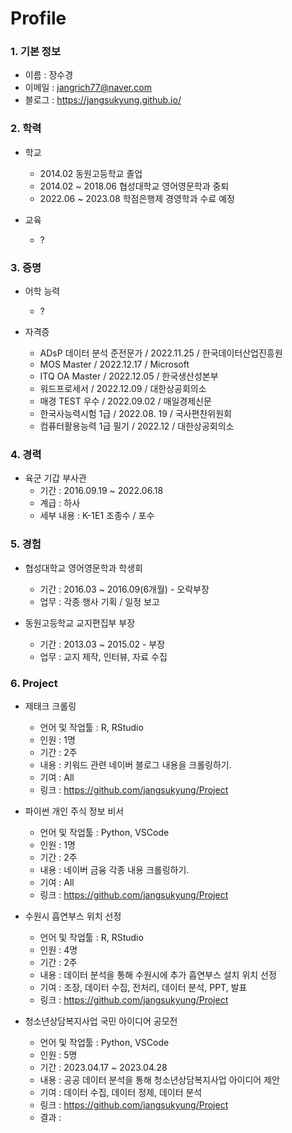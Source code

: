 # Profile


### 1. 기본 정보

- 이름 : 장수경
- 이메일 : jangrich77@naver.com
- 블로그 : https://jangsukyung.github.io/


### 2. 학력
 
 - 학교
   - 2014.02 동원고등학교 졸업
   - 2014.02 ~ 2018.06 협성대학교 영어영문학과 중퇴
   - 2022.06 ~ 2023.08 학점은행제 경영학과 수료 예정

 - 교육
     - ?

 ### 3. 증명
  - 어학 능력
     - ?

  - 자격증
     - ADsP 데이터 분석 준전문가 / 2022.11.25 / 한국데이터산업진흥원
     - MOS Master / 2022.12.17 / Microsoft
     - ITQ OA Master / 2022.12.05 / 한국생산성본부
     - 워드프로세서 / 2022.12.09 / 대한상공회의소
     - 매경 TEST 우수 / 2022.09.02 / 매일경제신문
     - 한국사능력시험 1급 / 2022.08. 19 / 국사편찬위원회 
     - 컴퓨터활용능력 1급 필기 / 2022.12 / 대한상공회의소


### 4. 경력
 - 육군 기갑 부사관
     - 기간 : 2016.09.19 ~ 2022.06.18
     - 계급 : 하사
     - 세부 내용 : K-1E1 조종수 / 포수

### 5. 경험
 - 협성대학교 영어영문학과 학생회
     - 기간 : 2016.03 ~ 2016.09(6개월) - 오락부장
     - 업무 : 각종 행사 기획 / 일정 보고

 - 동원고등학교 교지편집부 부장
     - 기간 : 2013.03 ~ 2015.02 - 부장
     - 업무 : 교지 제작, 인터뷰, 자료 수집

### 6. Project
 - 제태크 크롤링
     - 언어 및 작업툴 : R, RStudio
     - 인원 : 1명
     - 기간 : 2주
     - 내용 : 키워드 관련 네이버 블로그 내용을 크롤링하기.
     - 기여 : All
     - 링크 : https://github.com/jangsukyung/Project

 - 파이썬 개인 주식 정보 비서
     - 언어 및 작업툴 : Python, VSCode
     - 인원 : 1명
     - 기간 : 2주
     - 내용 : 네이버 금융 각종 내용 크롤링하기.
     - 기여 : All
     - 링크 : https://github.com/jangsukyung/Project
  
 - 수원시 흡연부스 위치 선정
     - 언어 및 작업툴 : R, RStudio
     - 인원 : 4명
     - 기간 : 2주
     - 내용 : 데이터 분석을 통해 수원시에 추가 흡연부스 설치 위치 선정
     - 기여 : 조장, 데이터 수집, 전처리, 데이터 분석, PPT, 발표
     - 링크 : https://github.com/jangsukyung/Project
  
 - 청소년상담복지사업 국민 아이디어 공모전
     - 언어 및 작업툴 : Python, VSCode
     - 인원 : 5명
     - 기간 : 2023.04.17 ~ 2023.04.28
     - 내용 : 공공 데이터 분석을 통해 청소년상담복지사업 아이디어 제안
     - 기여 : 데이터 수집, 데이터 정제, 데이터 분석
     - 링크 : https://github.com/jangsukyung/Project
     - 결과 : 
